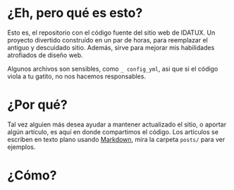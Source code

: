 
¿Eh, pero qué es esto?
======================

Esto es, el repositorio con el código fuente del sitio web de IDATUX. Un proyecto divertido construído en un par de horas, para reemplazar el antiguo y descuidado sitio. Además, sirve para mejorar mis habilidades atrofiados de diseño web.

Algunos archivos son sensibles, como `_ config_yml`, asi que si el código viola a tu gatito, no nos hacemos responsables.

¿Por qué?
=========

Tal vez alguien más desea ayudar a mantener actualizado el sitio, o aportar algún artículo, es aquí en donde compartimos el código.
Los artículos se escriben en texto plano usando [Markdown](http://daringfireball.net/projects/markdown/syntax/), mira la carpeta `posts/` para ver ejemplos.

¿Cómo?
======